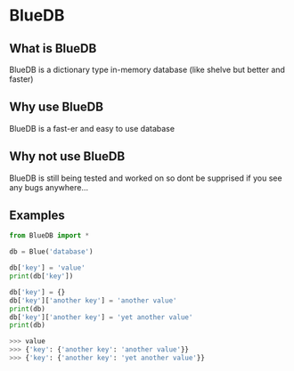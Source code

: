 # BlueDB

##  What is BlueDB
BlueDB is a dictionary type in-memory database (like shelve but better and faster)

## Why use BlueDB
BlueDB is a fast-er and easy to use database

## Why not use BlueDB
BlueDB is still being tested and worked on so dont be supprised if you see any bugs anywhere...

## Examples
```python
from BlueDB import *

db = Blue('database')

db['key'] = 'value'
print(db['key'])

db['key'] = {}
db['key']['another key'] = 'another value'
print(db)
db['key']['another key'] = 'yet another value'
print(db)

>>> value
>>> {'key': {'another key': 'another value'}}
>>> {'key': {'another key': 'yet another value'}}
```
